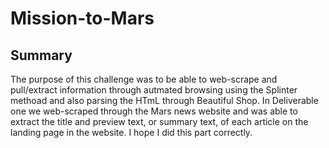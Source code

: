 # Mission-to-Mars
 
## Summary
The purpose of this challenge was to be able to web-scrape and pull/extract information through autmated browsing using the Splinter methoad and also parsing the HTmL through Beautiful Shop. In Deliverable one we web-scraped through the Mars news website and was able to extract the title and preview text, or summary text, of each article on the landing page in the website. I hope I did this part correctly. 
